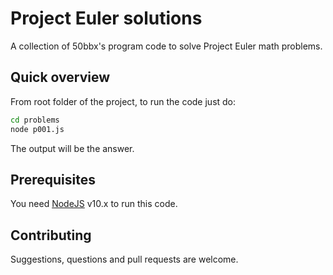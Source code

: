 Project Euler solutions
=======================

A collection of 50bbx's program code to solve Project Euler math problems.

## Quick overview

From root folder of the project, to run the code just do:

```sh
cd problems
node p001.js
```

The output will be the answer.

## Prerequisites

You need [NodeJS](https://nodejs.org/) v10.x to run this code.

## Contributing

Suggestions, questions and pull requests are welcome.